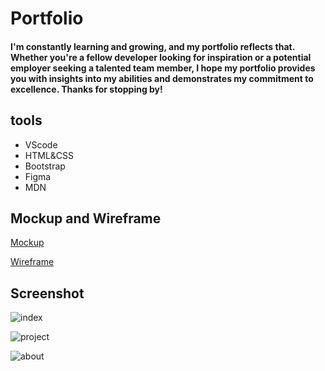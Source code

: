 # Portfolio
#### I'm constantly learning and growing, and my portfolio reflects that. Whether you're a fellow developer looking for inspiration or a potential employer seeking a talented team member, I hope my portfolio provides you with insights into my abilities and demonstrates my commitment to excellence. Thanks for stopping by!

## tools
- VScode
- HTML&CSS
- Bootstrap
- Figma
- MDN

## Mockup and Wireframe
[Mockup](https://www.figma.com/file/CW0qyudjSbajURk0HwaMtI/protfolio?node-id=0%3A1&t=vqEUi7rQ664NLSLh-1)

[Wireframe](https://www.figma.com/file/eMRJbrUJK6yOp2t7Dowzbk/protfolio?t=vqEUi7rQ664NLSLh-1)

## Screenshot
![index](https://user-images.githubusercontent.com/126170946/224560680-e7ed338d-61e3-45b6-972b-15d7b1cba87a.JPG)

![project](https://user-images.githubusercontent.com/126170946/224560701-4840fd82-e243-4d01-ab80-e669b24fd1c8.JPG)

![about](https://user-images.githubusercontent.com/126170946/224560721-e4f6a377-f7e4-43b6-acb8-4ed34f3fdf41.JPG)